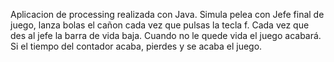 Aplicacion de processing realizada con Java.
Simula pelea con Jefe final de juego, lanza bolas el cañon cada vez que pulsas la tecla f.
Cada vez que des al jefe la barra de vida baja. Cuando no le quede vida el juego acabará.
Si el tiempo del contador acaba, pierdes y se acaba el juego.
